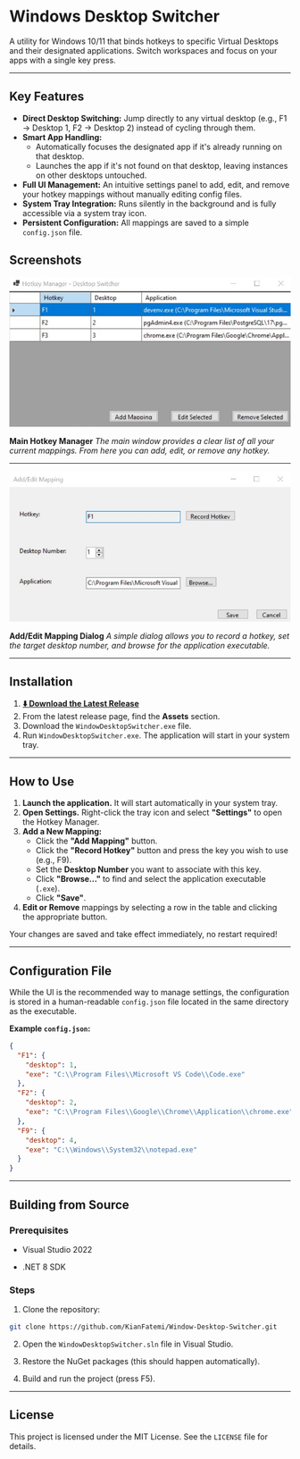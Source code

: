 ﻿# Windows Desktop Switcher

A utility for Windows 10/11 that binds hotkeys to specific Virtual Desktops and their designated applications. Switch workspaces and focus on your apps with a single key press.

---

## Key Features 

* **Direct Desktop Switching:** Jump directly to any virtual desktop (e.g., F1 → Desktop 1, F2 → Desktop 2) instead of cycling through them.
* **Smart App Handling:**
    * Automatically focuses the designated app if it's already running on that desktop.
    * Launches the app if it's not found on that desktop, leaving instances on other desktops untouched.
* **Full UI Management:** An intuitive settings panel to add, edit, and remove your hotkey mappings without manually editing config files.
* **System Tray Integration:** Runs silently in the background and is fully accessible via a system tray icon.
* **Persistent Configuration:** All mappings are saved to a simple `config.json` file.

## Screenshots
![Screenshot](Assets/WindowDesktopSwitcherSettings.jpg)

**Main Hotkey Manager**
*The main window provides a clear list of all your current mappings. From here you can add, edit, or remove any hotkey.*


---
![Screenshot](Assets/WindowDesktopSwitcherSettingsEdit.jpg)

**Add/Edit Mapping Dialog**
*A simple dialog allows you to record a hotkey, set the target desktop number, and browse for the application executable.*



---

## Installation

1. **[⬇️ Download the Latest Release](https://github.com/KianFatemi/Window-Desktop-Switcher/releases/latest)**
2. From the latest release page, find the **Assets** section.
3. Download the `WindowDesktopSwitcher.exe` file.
4. Run `WindowDesktopSwitcher.exe`. The application will start in your system tray.

---

## How to Use

1.  **Launch the application.** It will start automatically in your system tray.
2.  **Open Settings.** Right-click the tray icon and select **"Settings"** to open the Hotkey Manager.
3.  **Add a New Mapping:**
    * Click the **"Add Mapping"** button.
    * Click the **"Record Hotkey"** button and press the key you wish to use (e.g., F9).
    * Set the **Desktop Number** you want to associate with this key.
    * Click **"Browse..."** to find and select the application executable (`.exe`).
    * Click **"Save"**.
4.  **Edit or Remove** mappings by selecting a row in the table and clicking the appropriate button.

Your changes are saved and take effect immediately, no restart required!

---

## Configuration File

While the UI is the recommended way to manage settings, the configuration is stored in a human-readable `config.json` file located in the same directory as the executable.

**Example `config.json`:**
```json
{
  "F1": {
    "desktop": 1,
    "exe": "C:\\Program Files\\Microsoft VS Code\\Code.exe"
  },
  "F2": {
    "desktop": 2,
    "exe": "C:\\Program Files\\Google\\Chrome\\Application\\chrome.exe"
  },
  "F9": {
    "desktop": 4,
    "exe": "C:\\Windows\\System32\\notepad.exe"
  }
}
```

---
## Building from Source
### Prerequisites
* Visual Studio 2022

* .NET 8 SDK

### Steps
1. Clone the repository:

```bash
git clone https://github.com/KianFatemi/Window-Desktop-Switcher.git
```

2. Open the `WindowDesktopSwitcher.sln` file in Visual Studio.

3. Restore the NuGet packages (this should happen automatically).

4. Build and run the project (press F5).
---
## License
This project is licensed under the MIT License. See the `LICENSE` file for details.